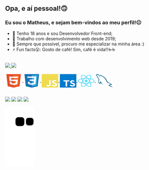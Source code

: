 ## Opa, e aí pessoal!🙃
### Eu sou o Matheus, e sejam bem-vindos ao meu perfil!😐

- 🙂 Tenho 18 anos e sou Desenvolvedor Front-end;
- 👔 Trabalho com desenvolvimento web desde 2019;
- 💪 Sempre que possível, procuro me especializar na minha área :)
- ⚡ Fun facts😮: Gosto de café! Sim, café é vida!!☕☕

##

<div>
  <a href="https://github.com/matheusmomeiro">
  <img widht="41%" src="https://github-readme-stats.vercel.app/api?username=matheusromeiro&show_icons=true&theme=tokyonight&include_all_commits=true&count_private=true"/>
  <img width="41%" src="https://github-readme-stats.vercel.app/api/top-langs/?username=matheusromeiro&layout=compact&langs_count=7&theme=tokyonight"/>
</div>
 
<div style="display: inline_block"><br>
  <img align="center" alt="matheus-HTML" height="45" width="55" src="https://raw.githubusercontent.com/devicons/devicon/master/icons/html5/html5-original.svg">
  <img align="center" alt="matheus-CSS" height="45" width="55" src="https://raw.githubusercontent.com/devicons/devicon/master/icons/css3/css3-original.svg">
  <img align="center" alt="matheus-Js" height="45" width="55" src="https://raw.githubusercontent.com/devicons/devicon/master/icons/javascript/javascript-plain.svg">
  <img align="center" alt="matheus-Ts" height="45" width="55" src="https://raw.githubusercontent.com/devicons/devicon/master/icons/typescript/typescript-plain.svg">
  <img align="center" alt="matheus-React" height="45" width="55" src="https://raw.githubusercontent.com/devicons/devicon/master/icons/react/react-original.svg">
  <img align="center" alt="matheus-React" height="45" width="55" src="https://raw.githubusercontent.com/devicons/devicon/master/icons/mysql/mysql-original.svg">
</div>
  
##

<div>
  <a href = "mailto:matheucontrabaixoc4@gmail.com"><img style="margin-right=20px" src="https://img.shields.io/badge/-Gmail-%23333?style=for-the-badge&logo=gmail&logoColor=white" target="_blank"></a>
  <a href="https://www.linkedin.com/in/rom3ir0" target="_blank"><img src="https://img.shields.io/badge/-LinkedIn-%230077B5?style=for-the-badge&logo=linkedin&logoColor=white" target="_blank"></a>
  <a href="https://instagram.com/rom3ir0.js" target="_blank"><img src="https://img.shields.io/badge/-Instagram-%23E4405F?style=for-the-badge&logo=instagram&logoColor=white" target="_blank"></a>  
  <a href="https://twitter.com/rom3ir0" target="_blank"><img src="https://img.shields.io/badge/-Twitter-%230077B5?style=for-the-badge&logo=twitter&logoColor=white"></a>  
</div>
  
![Snake animation](https://github.com/matheusromeiro/matheusromeiro/blob/output/github-contribution-grid-snake.svg)
